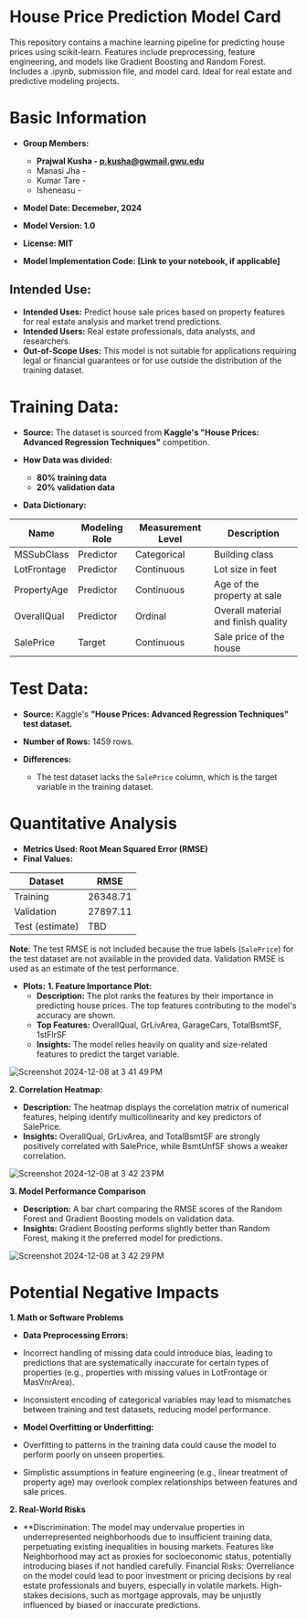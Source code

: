 # House Price Prediction Model Card

This repository contains a machine learning pipeline for predicting house prices using scikit-learn. Features include preprocessing, feature engineering, and models like Gradient Boosting and Random Forest. Includes a .ipynb, submission file, and model card. Ideal for real estate and predictive modeling projects.

# Basic Information
* **Group Members:**
   * **Prajwal Kusha - p.kusha@gwmail.gwu.edu**
   * Manasi Jha -
   * Kumar Tare -
   * Isheneasu -
     
* **Model Date: Decemeber, 2024**
* **Model Version: 1.0**
* **License: MIT** 
* **Model Implementation Code: [Link to your notebook, if applicable]**

## Intended Use:
* **Intended Uses:** Predict house sale prices based on property features for real estate analysis and market trend predictions.
* **Intended Users:** Real estate professionals, data analysts, and researchers.
* **Out-of-Scope Uses:** This model is not suitable for applications requiring legal or financial guarantees or for use outside the distribution of the training dataset.

# Training Data: 
* **Source:** The dataset is sourced from **Kaggle's "House Prices: Advanced Regression Techniques"** competition.

* **How Data was divided:**
  * **80% training data**
  * **20% validation data**

* **Data Dictionary:**

| Name           | Modeling Role | Measurement Level | Description                             |
|----------------|---------------|-------------------|-----------------------------------------|
| MSSubClass     | Predictor     | Categorical       | Building class                          |
| LotFrontage    | Predictor     | Continuous        | Lot size in feet                        |
| PropertyAge    | Predictor     | Continuous        | Age of the property at sale             |
| OverallQual    | Predictor     | Ordinal           | Overall material and finish quality     |
| SalePrice      | Target        | Continuous        | Sale price of the house                 |

# Test Data:
* **Source:** Kaggle's **"House Prices: Advanced Regression Techniques" test dataset.**
* **Number of Rows:** 1459 rows.

* **Differences:**
  * The test dataset lacks the `SalePrice` column, which is the target variable in the training dataset.

# Quantitative Analysis
* **Metrics Used: Root Mean Squared Error (RMSE)**
* **Final Values:**

| Dataset      | RMSE       |
|--------------|------------|
| Training     | 26348.71   |
| Validation   | 27897.11   |
| Test (estimate) | TBD        |

 **Note**: The test RMSE is not included because the true labels (`SalePrice`) for the test dataset are not available in the provided data. Validation RMSE is used as an estimate of the test performance.

* **Plots:**
 **1. Feature Importance Plot:**
     * **Description:** The plot ranks the features by their importance in predicting house prices. The top features contributing to the model's accuracy are shown.
     * **Top Features:** OverallQual, GrLivArea, GarageCars, TotalBsmtSF, 1stFlrSF
     * **Insights:** The model relies heavily on quality and size-related features to predict the target variable.

![Screenshot 2024-12-08 at 3 41 49 PM](https://github.com/user-attachments/assets/02e46cd3-e7da-4044-b3fa-b5af8e2544cc)

**2. Correlation Heatmap:**
   * **Description:** The heatmap displays the correlation matrix of numerical features, helping identify multicollinearity and key predictors of SalePrice.
   * **Insights:** OverallQual, GrLivArea, and TotalBsmtSF are strongly positively correlated with SalePrice, while BsmtUnfSF shows a weaker correlation.

![Screenshot 2024-12-08 at 3 42 23 PM](https://github.com/user-attachments/assets/69c66588-3c13-4869-b749-20653095f462)
    
**3. Model Performance Comparison**
   * **Description:** A bar chart comparing the RMSE scores of the Random Forest and Gradient Boosting models on validation data.
   * **Insights:** Gradient Boosting performs slightly better than Random Forest, making it the preferred model for predictions.
  
![Screenshot 2024-12-08 at 3 42 29 PM](https://github.com/user-attachments/assets/d8069ec6-632f-41fc-a4dd-164b79f5dcb8)

# Potential Negative Impacts
**1. Math or Software Problems** 
 * **Data Preprocessing Errors:**
  * Incorrect handling of missing data could introduce bias, leading to predictions that are systematically inaccurate for certain types of properties (e.g., properties with missing values in LotFrontage or MasVnrArea).
  * Inconsistent encoding of categorical variables may lead to mismatches between training and test datasets, reducing model performance.
    
 * **Model Overfitting or Underfitting:**
  * Overfitting to patterns in the training data could cause the model to perform poorly on unseen properties.
  * Simplistic assumptions in feature engineering (e.g., linear treatment of property age) may overlook complex relationships between features and sale prices.

**2. Real-World Risks**
 * **Discrimination:
The model may undervalue properties in underrepresented neighborhoods due to insufficient training data, perpetuating existing inequalities in housing markets.
Features like Neighborhood may act as proxies for socioeconomic status, potentially introducing biases if not handled carefully.
Financial Risks:
Overreliance on the model could lead to poor investment or pricing decisions by real estate professionals and buyers, especially in volatile markets.
High-stakes decisions, such as mortgage approvals, may be unjustly influenced by biased or inaccurate predictions.

